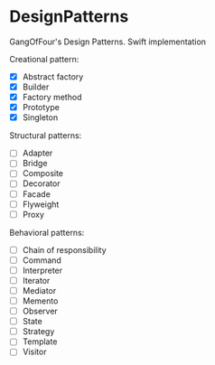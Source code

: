 # DesignPatterns
GangOfFour's Design Patterns. Swift implementation

Creational pattern:
- [x] Abstract factory
- [x] Builder 
- [x] Factory method
- [x] Prototype
- [x] Singleton

Structural patterns:
- [ ] Adapter
- [ ] Bridge
- [ ] Composite
- [ ] Decorator
- [ ] Facade
- [ ] Flyweight
- [ ] Proxy

Behavioral patterns:
- [ ] Chain of responsibility
- [ ] Command
- [ ] Interpreter
- [ ] Iterator
- [ ] Mediator
- [ ] Memento
- [ ] Observer
- [ ] State
- [ ] Strategy
- [ ] Template
- [ ] Visitor
